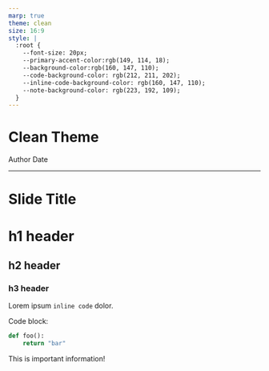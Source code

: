 ```yaml
---
marp: true
theme: clean
size: 16:9
style: |
  :root {
    --font-size: 20px;
    --primary-accent-color:rgb(149, 114, 18);
    --background-color:rgb(160, 147, 110);
    --code-background-color: rgb(212, 211, 202);
    --inline-code-background-color: rgb(160, 147, 110);
    --note-background-color: rgb(223, 192, 109);
  }
---
```


<!-- _class: title -->
# Clean Theme

Author
Date

---
# Slide Title

# h1 header
## h2 header
### h3 header

Lorem ipsum `inline code` dolor.

Code block:
```python
def foo():
    return "bar"
```

<div class="note">
This is important information!
</div>
